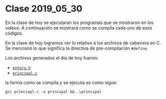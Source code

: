 # Clase 2019_05_30

En la clase de hoy se ejecutarán los programas que se mostraron en los videos. A
 continuación se mostrará como se compila cada uno de esos códigos.             
                                                                                
En la clase de hoy logramos ver lo relativo a los archivos de cabecera en C.    
Se mencionó lo que significa la directiva de pre-compilación `#define`.         
                                                                                
Los archivos generados el día de hoy fueron: 

* [`entero.h`](entero.h)
* [`principal.c`](principal.c)

la forma como se compila y se ejecuta es como sigue:

```
gcc princiapl.c -o principal && .\principal
```



